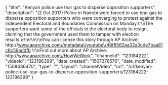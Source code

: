 {
    "title": "Kenyan police use tear gas to disperse opposition supporters",
    "description": "(2 Oct 2017) Police in Nairobi were forced to use tear gas to disperse opposition supporters who were converging to protest against the Independent Electoral and Boundaries Commission on Monday.\r\nThe supporters want some of the officials in the electoral body to resign, claiming that the government used them to tamper with election results.\r\n\r\n\r\nYou can license this story through AP Archive: http:\/\/www.aparchive.com\/metadata\/youtube\/48f8562aa32a3cde7baa81c6c59addfb \r\nFind out more about AP Archive: http:\/\/www.aparchive.com\/HowWeWork",
    "channelid": "123184222",
    "videoid": "123186399",
    "date_created": "1507376576",
    "date_modified": "1508436470",
    "type": "",
    "layout": "channelVideo",
    "url": "\/c1\/kenyan-police-use-tear-gas-to-disperse-opposition-supporters\/123184222-123186399"
}